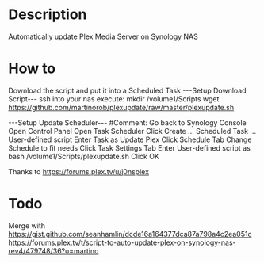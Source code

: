 # Description
Automatically update Plex Media Server on Synology NAS

# How to
Download the script and put it into a Scheduled Task
---Setup Download Script---
ssh into your nas
execute: 
mkdir /volume1/Scripts
wget https://github.com/martinorob/plexupdate/raw/master/plexupdate.sh 

---Setup Update Scheduler---
#Comment: Go back to Synology Console
Open Control Panel
Open Task Scheduler
Click Create ... Scheduled Task ... User-defined script
Enter Task as Update Plex
Click Schedule Tab
Change Schedule to fit needs
Click Task Settings Tab
Enter User-defined script as bash /volume1/Scripts/plexupdate.sh
Click OK

Thanks to https://forums.plex.tv/u/j0nsplex

# Todo
Merge with 
https://gist.github.com/seanhamlin/dcde16a164377dca87a798a4c2ea051c
https://forums.plex.tv/t/script-to-auto-update-plex-on-synology-nas-rev4/479748/36?u=martino
